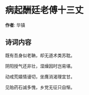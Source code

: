 # 病起酬廷老傅十三丈

**作者**: 华镇

## 诗词内容

既有吾身似老聃，却无道术类苏耽。

阴阳授气还非壮，湿燥因时岂易堪。

动戒荒嬉情谩切，坐膺消渴理宜甘。

见贻药石诚多愧，乡党无征只自惭。

